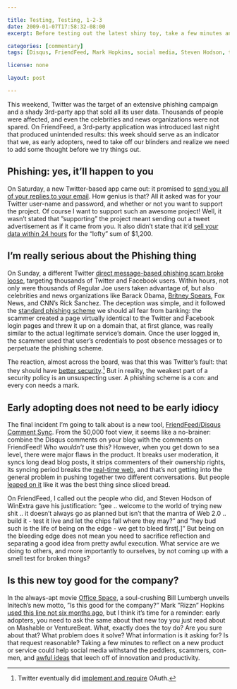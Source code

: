 ```yaml
---

title: Testing, Testing, 1-2-3
date: 2009-01-07T17:58:32-08:00
excerpt: Before testing out the latest shiny toy, take a few minutes and ask yourself a few pointed questions about whether or not it’s a Good Idea.

categories: [commentary]
tags: [Disqus, FriendFeed, Mark Hopkins, social media, Steven Hodson, testing, Twitter]

license: none

layout: post

---
```


This weekend, Twitter was the target of an extensive phishing campaign and a shady 3rd-party app that sold all its user data. Thousands of people were affected, and even the celebrities and news organizations were not spared. On FriendFeed, a 3rd-party application was introduced last night that produced unintended results: this week should serve as an indicator that we, as early adopters, need to take off our blinders and realize we need to add some thought before we try things out.

## Phishing: yes, it’ll happen to you

On Saturday, a new Twitter-based app came out: it promised to [send you all of your replies to your email][1]. How genius is that? All it asked was for your Twitter user-name and password, and whether or not you want to support the project. Of course I want to support such an awesome project! Well, it wasn’t stated that ”supporting” the project meant sending out a tweet advertisement as if it came from you. It also didn’t state that it’d [sell your data within 24 hours][2] for the “lofty” sum of $1,200.

## I’m really serious about the Phishing thing

On Sunday, a different Twitter [direct message-based phishing scam broke loose][3], targeting thousands of Twitter and Facebook users. Within hours, not only were thousands of Regular Joe users taken advantage of, but also celebrities and news organizations like Barack Obama, [Britney Spears][4], Fox News, and CNN’s Rick Sanchez. The deception was simple, and it followed the [standard phishing scheme][5] we should all fear from banking: the scammer created a page virtually identical to the Twitter and Facebook login pages and threw it up on a domain that, at first glance, was really similar to the actual legitimate service’s domain. Once the user logged in, the scammer used that user’s credentials to post obsence messages or to perpetuate the phishing scheme.

The reaction, almost across the board, was that this was Twitter’s fault: that they should have [better security][6].[^1] But in reality, the weakest part of a security policy is an unsuspecting user. A phishing scheme is a con: and every con needs a mark.

## Early adopting does not need to be early idiocy

The final incident I’m going to talk about is a new tool, [FriendFeed/Disqus Comment Sync][7]. From the 50,000 foot view, it seems like a no-brainer: combine the Disqus comments on your blog with the comments on FriendFeed! Who *wouldn’t* use this? However, when you get down to sea level, there were major flaws in the product. It breaks user moderation, it syncs long dead blog posts, it strips commenters of their ownership rights, its syncing period breaks the [real-time web][8], and that’s not getting into the general problem in pushing together two different conversations. But people [leaped on it][9] like it was the best thing since sliced bread.

On FriendFeed, I called out the people who did, and Steven Hodson of WinExtra gave his justification: ”gee .. welcome to the world of trying new shit .. it doesn’t always go as planned but isn’t that the mantra of Web 2.0 .. build it - test it live and let the chips fall where they may?” and ”hey bud such is the life of being on the edge - we get to bleed first[.]” But being on the bleeding edge does not mean you need to sacrifice reflection and separating a good idea from pretty awful execution. What service are we doing to others, and more importantly to ourselves, by not coming up with a smell test for broken things?

## Is this new toy good for the company?

In the always-apt movie [Office Space][10], a soul-crushing Bill Lumbergh unveils Initech’s new motto, ”Is this good for the company?” Mark ”Rizzn” Hopkins [used this line not six months ago][11], but I think it’s time for a reminder: early adopters, you need to ask the same about that new toy you just read about on Mashable or VentureBeat. What, exactly does the toy do? Are you sure about that? What problem does it solve? What information is it asking for? Is that request reasonable? Taking a few minutes to reflect on a new product or service could help social media withstand the peddlers, scammers, con-men, and [awful ideas][12] that leech off of innovation and productivity.

[^1]: Twitter eventually did [implement and require][13] OAuth.

[1]: http://bub.blicio.us/twply-sends-twitter-replies-to-email/ "TWPLY Sends Twitter Replies to Email"
[2]: http://scobleizer.com/2009/01/01/twitter-warning-your-data-is-being-sold/ "Twitter warning: your account data is being sold"
[3]: http://www.techcrunch.com/2009/01/05/either-fox-news-had-their-twitter-account-hacked-or-bill-oreilly-is-gay-or-both/ "Celebrity Twitter Accounts Hacked (Bill O’Reilly, Britney Spears, Obama, More)"
[4]: http://www.guardian.co.uk/music/2009/jan/06/britney-spears-twitter-account-hacked "Britney Spears’s Twitter account hacked"
[5]: http://en.wikipedia.org/wiki/Phishing#Phishing_techniques "Wikipedia article on phishing techniques"
[6]: https://web.archive.org/web/20090121203951/http://pleasetwitterimplementoauthnow.com/ "Please, Twitter, implement OAuth now!"
[7]: http://cubanlinks.org/blog/2009/01/06/friendfeeddisqus-comment-sync-v02/ "FriendFeed/Disqus Comment Sync v0.2"
[8]: http://scobleizer.com/2008/12/21/rss-shows-its-age-in-real-time-web-sup-and-xmpp-to-the-rescue/ "RSS shows its age in real-time web (SUP and XMPP to the rescue?)"
[9]: http://mashable.com/2009/01/06/sync-friendfeed-comments-with-disqus/ "New Tool: Sync FriendFeed Comments With Disqus"
[10]: http://www.imdb.com/title/tt0151804/ "IMDb entry for “Office Space”"
[11]: http://mashable.com/2008/08/27/4-questions-for-every-early-adopter/ "4 Questions for Every Early Adopter"
[12]: http://www.plurk.com/ "Plurk"
[13]: https://blog.twitter.com/2010/twitter-applications-and-oauth "Twitter Applications and OAuth"
